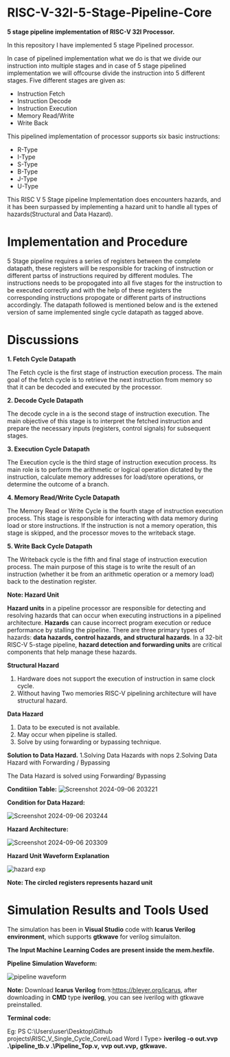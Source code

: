 # RISC-V-32I-5-Stage-Pipeline-Core
**5 stage pipeline implementation of RISC-V 32I Processor.**

In this repository I have implemented 5 stage Pipelined processor.

In case of pipelined implementation what we do is that we divide our instruction into multiple stages and in case of 5 stage pipelined implementation we will offcourse divide the instruction into 5 different stages. Five different stages are given as:
- Instruction Fetch
- Instruction Decode
- Instruction Execution
- Memory Read/Write
- Write Back

This pipelined implementation of processor supports six basic instructions:
- R-Type
- I-Type
- S-Type
- B-Type
- J-Type
- U-Type

This RISC V 5 Stage pipeline Implementation does encounters hazards, and it has been surpassed by implementing a hazard unit to handle all types of hazards(Structural and Data Hazard). 

# Implementation and Procedure 

5 Stage pipeline requires a series of registers between the complete datapath, these registers will be responsible for tracking of instruction or different partss of instructions required by different modules. The instructions needs to be propogated into all five stages for the instruction to be executed correctly and with the help of these registers the corresponding instructions propogate or different parts of instructions accordingly. The datapath followed is mentioned below and is the extened version of same implemented single cycle datapath as tagged above. 

# Discussions

 **1. Fetch Cycle Datapath**
 
The Fetch cycle is the first stage of instruction execution process. The main goal of the fetch cycle is to retrieve the next instruction from memory so        that it can be decoded and executed by the processor.
     
**2. Decode Cycle Datapath** 

The decode cycle in a is the second stage of instruction execution. The main objective of this stage is to interpret       the fetched instruction and prepare      the necessary inputs (registers, control signals) for subsequent stages.

**3. Execution Cycle Datapath**

The Execution cycle is the third stage of instruction execution process. Its main role is to perform the arithmetic or logical   operation dictated by the          instruction, calculate memory addresses for load/store operations, or determine the outcome of a branch.
    
**4. Memory Read/Write Cycle Datapath**

The Memory Read or Write Cycle is the fourth stage of instruction execution process. This stage is responsible for interacting with data memory during load     or store instructions. If the instruction is not a memory operation, this stage is skipped, and the processor moves to the writeback stage.

**5. Write Back Cycle Datapath**

The Writeback cycle is the fifth and final stage of instruction execution process. The main purpose of this stage is to write the result of an instruction (whether it be from an arithmetic operation or a memory load) back to the destination register.

**Note: Hazard Unit**

**Hazard units** in a pipeline processor are responsible for detecting and resolving hazards that can occur when executing instructions in a pipelined         
architecture. 
**Hazards** can cause incorrect program execution or reduce performance by stalling the pipeline. 
There are three primary types of hazards: **data hazards, control hazards, and structural hazards**. 
In a 32-bit RISC-V 5-stage pipeline, **hazard detection and forwarding units** are critical components that help manage these hazards.

**Structural Hazard**
1. Hardware does not support the execution of instruction in same clock cycle.
2. Without having Two memories RISC-V pipelining architecture will have structural hazard.

**Data Hazard**
1. Data to be executed is not available.
2. May occur when pipeline is stalled.
3. Solve by using forwarding or bypassing technique.

**Solution to Data Hazard.**
1.Solving Data Hazards with nops
2.Solving Data Hazard with Forwarding / Bypassing

The Data Hazard is solved using Forwarding/ Bypassing

**Conditiion Table:**
![Screenshot 2024-09-06 203221](https://github.com/user-attachments/assets/df426216-b65d-4fca-a8b4-4416f27851c8)

**Condition for Data Hazard:**

![Screenshot 2024-09-06 203244](https://github.com/user-attachments/assets/1350b3e3-edb7-40ee-bf39-dd62a56339e2)

**Hazard Architecture:**

![Screenshot 2024-09-06 203309](https://github.com/user-attachments/assets/4ff4a805-0982-40df-81b8-b5d112d0e71e)

**Hazard Unit Waveform Explanation**

![hazard exp](https://github.com/user-attachments/assets/65d8acc2-d5a8-4342-bfd3-aba943781752)

**Note: The circled registers represents hazard unit**

# Simulation Results and Tools Used

The simulation has been in **Visual Studio** code with **Icarus Verilog environment**, which supports **gtkwave** for verilog simulaiton.

**The Input Machine Learning Codes are present inside the mem.hexfile.**

**Pipeline Simulation Waveform:**

![pipeline waveform](https://github.com/user-attachments/assets/a2ff6866-87fa-4aa0-b489-59c82bb6be5b)

**Note:** Download **Icarus Verilog** from:https://bleyer.org/icarus, after downloading in **CMD** type **iverilog**, you can see iverilog with gtkwave preinstalled.

**Terminal code:**

Eg: PS C:\Users\user\Desktop\Github projects\RISC_V_Single_Cycle_Core\Load Word I Type> **iverilog -o out.vvp .\pipeline_tb.v .\Pipeline_Top.v,**
**vvp out.vvp,**
**gtkwave.**






    
 
